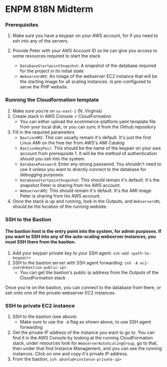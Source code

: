# ENPM 818N Midterm

### Prerequisites
1. Make sure you have a keypair on your AWS account, for if you need to ssh into any of the servers.

2. Provide Peter with your AWS Account ID so he can give you access to some resources required to start the stack
    - `DatabaseStartpointSnapshot`: A snapshot of the database required for the project in its initial state. 
    - `WebserverAMI`: An image of the webserver EC2 instance that will be the starting image for all scaling instances. Is pre-configured to serve the PHP website.

### Running the Cloudformation template
1. Make sure you're on `us-east-1` (N. Virginia)
2. Create stack in AWS Console > CloudFormation
    - You can either upload the ecommerce-platform.yaml template file from your local disk, or you can sync it from the Github repository
3. Fill in the required parameters
    - `BastionAMI`: This can usually remain it's default. It's just the first Linux AMI on the free tier from AWS's AMI Catalog
    - `BastionKeyPair`: This should be the name of the keypair on your aws account from prerequisite 1. It will be the method of authentication should you ssh into the system.
    - `DatabasePassword`: Enter any strong password. You shouldn't need to use it unless you want to directly connect to the database for debugging purposes.
    - `DatabaseStartpointSnapshot`: This should remain it's default. It's the snapshot Peter is sharing from his AWS account.
    - `WebserverAMI`: This should remain it's default. It's the AMI image Peter is sharing from his AWS account.
3. Once the stack is up and running, look in the Outputs, and `WebserverURL` should be the location of the running website.

### SSH to the Bastion
#### The bastion host is the entry point into the system, for admin purposes. If you want to SSH into any of the auto-scaling webserver instances, you must SSH there from the bastion.

1. Add your keypair private key to your SSH agent: `ssh-add <path-to-keypair>`
2. SSH to the bastion server with SSH agent forwarding: `ssh -A ec2-user@<bastion-public-ip>`
    - You can get the bastion's public ip address from the Outputs of the CloudFormation stack
    
Once you're on the bastion, you can connect to the database from there, or ssh onto one of the private webserver EC2 instances. 

### SSH to private EC2 instance
1. SSH to the bastion (see above)
    - Make sure to use the `-A` flag as shown above, to use SSH agent forwarding
2. Get the private IP address of the instance you want to go to. You can find it in the AWS Console by looking at the running CloudFormation stack, under resources look for `WebserverAutoScalingGroup`, go to that, then under that find Instance Management, and you can see the running instances. Click on one and copy it's private IP address.
3. From the bastion, `ssh ubuntu@<instance-private-ip>`